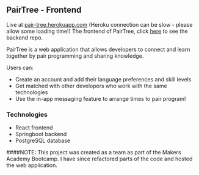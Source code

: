 ## PairTree - Frontend 

Live at <a href="https://pair-tree.herokuapp.com/">pair-tree.herokuapp.com</a> (Heroku connection can be slow - please allow some loading time!)
The frontend of PairTree, click <a href="https://github.com/zoecode26/pairing-tree-backend">here</a> to see the backend repo.

PairTree is a web application that allows developers to connect and learn together by pair programming and sharing knowledge. 

Users can:
- Create an account and add their language preferences and skill levels
- Get matched with other developers who work with the same technologies
- Use the in-app messaging feature to arrange times to pair program!

### Technologies
- React frontend
- Springboot backend
- PostgreSQL database

####NOTE: This project was created as a team as part of the Makers Academy Bootcamp. I have since refactored parts of the code and hosted the web application.

